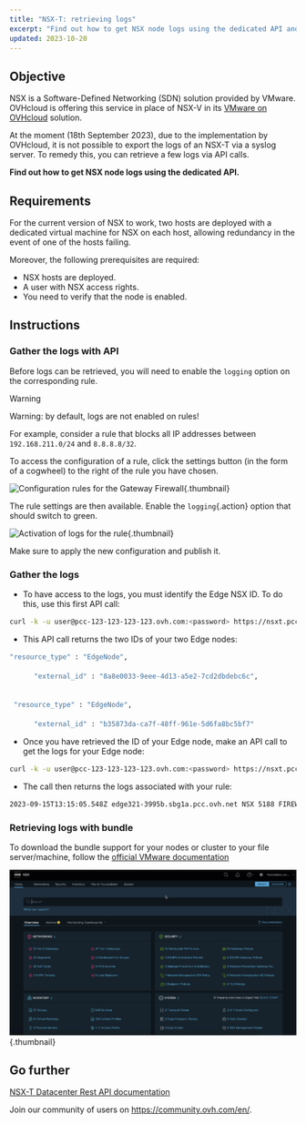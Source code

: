 ```yaml
---
title: "NSX-T: retrieving logs"
excerpt: "Find out how to get NSX node logs using the dedicated API and/or Bundle"
updated: 2023-10-20
---
```


## Objective

NSX is a Software-Defined Networking (SDN) solution provided by VMware. OVHcloud is offering this service in place of NSX-V in its [VMware on OVHcloud](https://www.ovhcloud.com/fr/hosted-private-cloud/vmware/) solution.

At the moment (18th September 2023), due to the implementation by OVHcloud, it is not possible to export the logs of an NSX-T via a syslog server. To remedy this, you can retrieve a few logs via API calls.

**Find out how to get NSX node logs using the dedicated API.**

## Requirements

For the current version of NSX to work, two hosts are deployed with a dedicated virtual machine for NSX on each host, allowing redundancy in the event of one of the hosts failing.

Moreover, the following prerequisites are required:

- NSX hosts are deployed.
- A user with NSX access rights.
- You need to verify that the node is enabled.

## Instructions

### Gather the logs with API

Before logs can be retrieved, you will need to enable the `logging` option on the corresponding rule.

> [!warning]
> Warning: by default, logs are not enabled on rules!

For example, consider a rule that blocks all IP addresses between `192.168.211.0/24` and `8.8.8.8/32`.

To access the configuration of a rule, click the settings button (in the form of a cogwheel) to the right of the rule you have chosen.

![Configuration rules for the Gateway Firewall](images/01nsx-t_get_logs_by_api.png){.thumbnail}

The rule settings are then available. Enable the `logging`{.action} option that should switch to green.

![Activation of logs for the rule](images/02nsx-t_get_logs_by_api.png){.thumbnail}

Make sure to apply the new configuration and publish it.

### Gather the logs

- To have access to the logs, you must identify the Edge NSX ID. To do this, use this first API call:

```bash
curl -k -u user@pcc-123-123-123-123.ovh.com:<password> https://nsxt.pcc-123-123-123-123.ovh.com/api/v1/transport-nodes/
```

- This API call returns the two IDs of your two Edge nodes:

```bash
"resource_type" : "EdgeNode",

      "external_id" : "8a8e0033-9eee-4d13-a5e2-7cd2dbdebc6c",


 "resource_type" : "EdgeNode",

      "external_id" : "b35873da-ca7f-48ff-961e-5d6fa8bc5bf7"
```

- Once you have retrieved the ID of your Edge node, make an API call to get the logs for your Edge node:

```bash
curl -k -u user@pcc-123-123-123-123.ovh.com:<password> https://nsxt.pcc-123-123-123-123.ovh.com/api/v1/transport-nodes/8a8e0033-9eee-4d13-a5e2-7cd2dbdebc6c/node/logs/firewallpkt.log/data
```

- The call then returns the logs associated with your rule:

```bash
2023-09-15T13:15:05.548Z edge321-3995b.sbg1a.pcc.ovh.net NSX 5188 FIREWALL [nsx@6876 comp="nsx-edge" subcomp="datapathd" s2comp="firewallpkt" level="INFO"] <30 d612293055f3431f:8b01687591afe36e> INET reason-match DROP 2312 OUT 84 PROTO 1 192.168.211.169->8.8.8.8
```

### Retrieving logs with bundle

To download the bundle support for your nodes or cluster to your file server/machine, follow the [official VMware documentation](https://docs.vmware.com/en/VMware-vSphere/7.0/vmware-vsphere-with-tanzu/GUID-794C691E-B950-4838-97E4-A10D9873D852.html)

![infos](images/export-log-bundle.gif){.thumbnail}

## Go further

[NSX-T Datacenter Rest API documentation](https://developer.vmware.com/apis/1707/)

Join our community of users on <https://community.ovh.com/en/>.